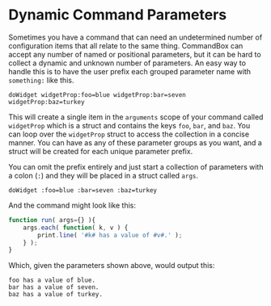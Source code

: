 # Dynamic Command Parameters

Sometimes you have a command that can need an undetermined number of configuration items that all relate to the same thing.  CommandBox can accept any number of named or positional parameters, but it can be hard to collect a dynamic and unknown number of parameters.  An easy way to handle this is to have the user prefix each grouped parameter name with `something:` like this.

```
doWidget widgetProp:foo=blue widgetProp:bar=seven widgetProp:baz=turkey
```
This will create a single item in the `arguments` scope of your command called `widgetProp` which is a struct and contains the keys `foo`, `bar`, and `baz`.  You can loop over the `widgetProp` struct to access the collection in a concise manner.  You can have as any of these parameter groups as you want, and a struct will be created for each unique parameter prefix.

You can omit the prefix entirely and just start a collection of parameters with a colon (`:`) and they will be placed in a struct called `args`.

```
doWidget :foo=blue :bar=seven :baz=turkey
```

And the command might look like this:

```js
function run( args={} ){
    args.each( function( k, v ) {
        print.line( '#k# has a value of #v#.' );
    } );
}
```
Which, given the parameters shown above, would output this:
```
foo has a value of blue.
bar has a value of seven.
baz has a value of turkey.
```